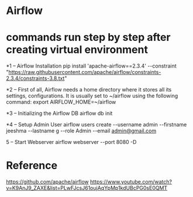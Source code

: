 # Airflow

# commands run step by step after creating virtual environment

*1 – Airflow Installation
pip install 'apache-airflow==2.3.4'  --constraint "https://raw.githubusercontent.com/apache/airflow/constraints-2.3.4/constraints-3.8.txt" 

*2 – First of all, Airflow needs a home directory where it stores all its settings, configurations. It is usually set to ~/airflow using the following command:
export AIRFLOW_HOME=~/airflow

*3 – Initializing the Airflow DB
airflow db init

*4 – Setup Admin User
airflow users create --username admin --firstname jeeshma --lastname g --role Admin --email admin@gmail.com

5 – Start Webserver
 airflow webserver --port 8080 -D



# Reference
https://github.com/apache/airflow
https://www.youtube.com/watch?v=K9AnJ9_ZAXE&list=PLwFJcsJ61oujAqYpMp1kdUBcPG0sE0QMT